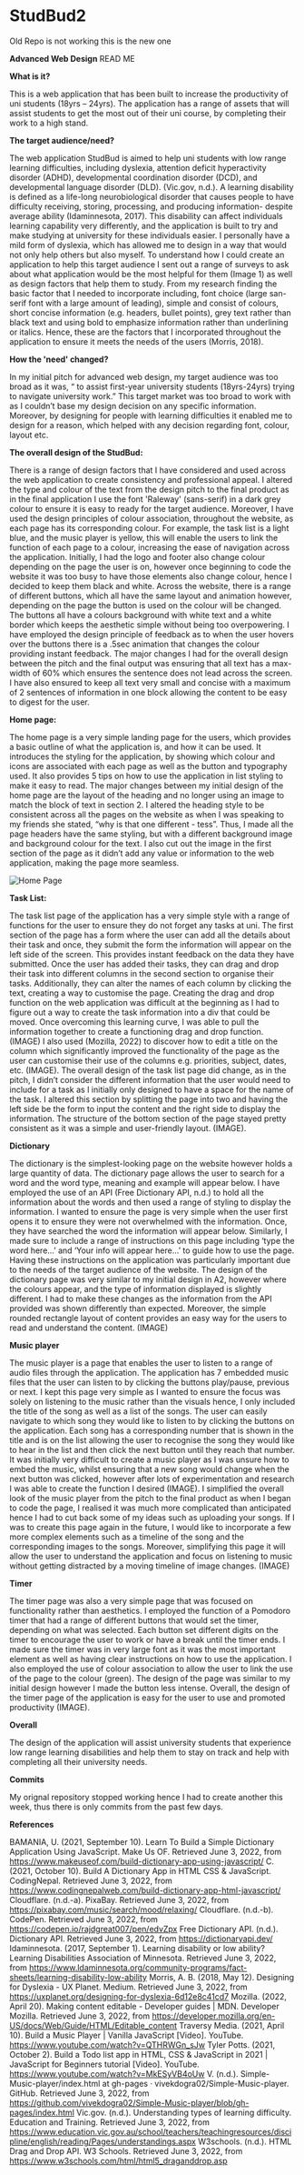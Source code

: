 # StudBud2
Old Repo is not working this is the new one


**Advanced Web Design**
READ ME

**What is it?**

This is a web application that has been built to increase the productivity of uni students (18yrs – 24yrs). The application has a range of assets that will assist students to get the most out of their uni course, by completing their work to a high stand.

**The target audience/need?**

The web application StudBud is aimed to help uni students with low range learning difficulties, including dyslexia, attention deficit hyperactivity disorder (ADHD), developmental coordination disorder (DCD), and developmental language disorder (DLD). (Vic.gov, n.d.). A learning disability is defined as a life-long neurobiological disorder that causes people to have difficulty receiving, storing, processing, and producing information- despite average ability (Idaminnesota, 2017). This disability can affect individuals learning capability very differently, and the application is built to try and make studying at university for these individuals easier. I personally have a mild form of dyslexia, which has allowed me to design in a way that would not only help others but also myself. To understand how I could create an application to help this target audience I sent out a range of surveys to ask about what application would be the most helpful for them (Image 1) as well as design factors that help them to study. From my research finding the basic factor that I needed to incorporate including, font choice (large san-serif font with a large amount of leading), simple and consist of colours, short concise information (e.g. headers, bullet points), grey text rather than black text and using bold to emphasize information rather than underlining or italics. Hence, these are the factors that I incorporated throughout the application to ensure it meets the needs of the users (Morris, 2018).


**How the 'need' changed?**

In my initial pitch for advanced web design, my target audience was too broad as it was, “ to assist first-year university students (18yrs-24yrs) trying to navigate university work.” This target market was too broad to work with as I couldn’t base my design decision on any specific information. Moreover, by designing for people with learning difficulties it enabled me to design for a reason, which helped with any decision regarding font, colour, layout etc.


**The overall design of the StudBud:**

There is a range of design factors that I have considered and used across the web application to create consistency and professional appeal. I altered the type and colour of the text from the design pitch to the final product as in the final application I use the font 'Raleway' (sans-serif) in a dark grey colour to ensure it is easy to ready for the target audience. Moreover, I have used the design principles of colour association, throughout the website, as each page has its corresponding colour. For example, the task list is a light blue, and the music player is yellow, this will enable the users to link the function of each page to a colour, increasing the ease of navigation across the application. Initially, I had the logo and footer also change colour depending on the page the user is on, however once beginning to code the website it was too busy to have those elements also change colour, hence I decided to keep them black and white. Across the website, there is a range of different buttons, which all have the same layout and animation however, depending on the page the button is used on the colour will be changed. The buttons all have a colours background with white text and a white border which keeps the aesthetic simple without being too overpowering. I have employed the design principle of feedback as to when the user hovers over the buttons there is a .5sec animation that changes the colour providing instant feedback. The major changes I had for the overall design between the pitch and the final output was ensuring that all text has a max-width of 60% which ensures the sentence does not lead across the screen. I have also ensured to keep all text very small and concise with a maximum of 2 sentences of information in one block allowing the content to be easy to digest for the user. 

**Home page:**

The home page is a very simple landing page for the users, which provides a basic outline of what the application is, and how it can be used. It introduces the styling for the application, by showing which colour and icons are associated with each page as well as the button and typography used. It also provides 5 tips on how to use the application in list styling to make it easy to read. The major changes between my initial design of the home page are the layout of the heading and no longer using an image to match the block of text in section 2. I altered the heading style to be consistent across all the pages on the website as when I was speaking to my friends she stated, “why is that one different - tess”. Thus, I made all the page headers have the same styling, but with a different background image and background colour for the text. I also cut out the image in the first section of the page as it didn’t add any value or information to the web application, making the page more seamless. 

![Home Page](homepagecompare.png)

**Task List:**

The task list page of the application has a very simple style with a range of functions for the user to ensure they do not forget any tasks at uni. The first section of the page has a form where the user can add all the details about their task and once, they submit the form the information will appear on the left side of the screen. This provides instant feedback on the data they have submitted. Once the user has added their tasks, they can drag and drop their task into different columns in the second section to organise their tasks. Additionally, they can alter the names of each column by clicking the text, creating a way to customise the page. Creating the drag and drop function on the web application was difficult at the beginning as I had to figure out a way to create the task information into a div that could be moved. Once overcoming this learning curve, I was able to pull the information together to create a functioning drag and drop function. (IMAGE) I also used (Mozilla, 2022) to discover how to edit a title on the column which significantly improved the functionality of the page as the user can customise their use of the columns e.g. priorities, subject, dates, etc. (IMAGE). The overall design of the task list page did change, as in the pitch, I didn’t consider the different information that the user would need to include for a task as I initially only designed to have a space for the name of the task. I altered this section by splitting the page into two and having the left side be the form to input the content and the right side to display the information. The structure of the bottom section of the page stayed pretty consistent as it was a simple and user-friendly layout. (IMAGE). 


**Dictionary** 

The dictionary is the simplest-looking page on the website however holds a large quantity of data. The dictionary page allows the user to search for a word and the word type, meaning and example will appear below. I have employed the use of an API (Free Dictionary API, n.d.) to hold all the information about the words and then used a range of styling to display the information. I wanted to ensure the page is very simple when the user first opens it to ensure they were not overwhelmed with the information. Once, they have searched the word the information will appear below. Similarly, I made sure to include a range of instructions on this page including ‘type the word here...’ and ‘Your info will appear here...’ to guide how to use the page. Having these instructions on the application was particularly important due to the needs of the target audience of the website. The design of the dictionary page was very similar to my initial design in A2, however where the colours appear, and the type of information displayed is slightly different. I had to make these changes as the information from the API provided was shown differently than expected. Moreover, the simple rounded rectangle layout of content provides an easy way for the users to read and understand the content. (IMAGE)

**Music player**

The music player is a page that enables the user to listen to a range of audio files through the application. The application has 7 embedded music files that the user can listen to by clicking the buttons play/pause, previous or next. I kept this page very simple as I wanted to ensure the focus was solely on listening to the music rather than the visuals hence, I only included the title of the song as well as a list of the songs. The user can easily navigate to which song they would like to listen to by clicking the buttons on the application. Each song has a corresponding number that is shown in the title and is on the list allowing the user to recognise the song they would like to hear in the list and then click the next button until they reach that number. It was initially very difficult to create a music player as I was unsure how to embed the music, whilst ensuring that a new song would change when the next button was clicked, however after lots of experimentation and research I was able to create the function I desired (IMAGE). I simplified the overall look of the music player from the pitch to the final product as when I began to code the page, I realised it was much more complicated than anticipated hence I had to cut back some of my ideas such as uploading your songs. If I was to create this page again in the future, I would like to incorporate a few more complex elements such as a timeline of the song and the corresponding images to the songs. Moreover, simplifying this page it will allow the user to understand the application and focus on listening to music without getting distracted by a moving timeline of image changes. (IMAGE)

**Timer**

The timer page was also a very simple page that was focused on functionality rather than aesthetics. I employed the function of a Pomodoro timer that had a range of different buttons that would set the timer, depending on what was selected. Each button set different digits on the timer to encourage the user to work or have a break until the timer ends. I made sure the timer was in very large font as it was the most important element as well as having clear instructions on how to use the application. I also employed the use of colour association to allow the user to link the use of the page to the colour (green). The design of the page was similar to my initial design however I made the button less intense. Overall, the design of the timer page of the application is easy for the user to use and promoted productivity (IMAGE).

**Overall**

The design of the application will assist university students that experience low range learning disabilities and help them to stay on track and help with completing all their university needs.

**Commits**

My orignal repository stopped working hence I had to create another this week, thus there is only commits from the past few days. 

**References**

BAMANIA, U. (2021, September 10). Learn To Build a Simple Dictionary Application Using JavaScript. Make Us OF. Retrieved June 3, 2022, from https://www.makeuseof.com/build-dictionary-app-using-javascript/
C. (2021, October 10). Build A Dictionary App in HTML CSS & JavaScript. CodingNepal. Retrieved June 3, 2022, from https://www.codingnepalweb.com/build-dictionary-app-html-javascript/
Cloudflare. (n.d.-a). PixaBay. Retrieved June 3, 2022, from https://pixabay.com/music/search/mood/relaxing/
Cloudflare. (n.d.-b). CodePen. Retrieved June 3, 2022, from https://codepen.io/rajdgreat007/pen/edvZpx
Free Dictionary API. (n.d.). Dictionary API. Retrieved June 3, 2022, from https://dictionaryapi.dev/
Idaminnesota. (2017, September 1). Learning disability or low ability? Learning Disabilities Association of Minnesota. Retrieved June 3, 2022, from https://www.ldaminnesota.org/community-programs/fact-sheets/learning-disability-low-ability
Morris, A. B. (2018, May 12). Designing for Dyslexia - UX Planet. Medium. Retrieved June 3, 2022, from https://uxplanet.org/designing-for-dyslexia-6d12e8c41cd7
Mozilla. (2022, April 20). Making content editable - Developer guides | MDN. Developer Mozilla. Retrieved June 3, 2022, from https://developer.mozilla.org/en-US/docs/Web/Guide/HTML/Editable_content
Traversy Media. (2021, April 10). Build a Music Player | Vanilla JavaScript [Video]. YouTube. https://www.youtube.com/watch?v=QTHRWGn_sJw
Tyler Potts. (2021, October 2). Build a Todo list app in HTML, CSS & JavaScript in 2021 | JavaScript for Beginners tutorial [Video]. YouTube. https://www.youtube.com/watch?v=MkESyVB4oUw
V. (n.d.). Simple-Music-player/index.html at gh-pages · vivekdogra02/Simple-Music-player. GitHub. Retrieved June 3, 2022, from https://github.com/vivekdogra02/Simple-Music-player/blob/gh-pages/index.html
Vic.gov. (n.d.). Understanding types of learning difficulty. Education and Training. Retrieved June 3, 2022, from https://www.education.vic.gov.au/school/teachers/teachingresources/discipline/english/reading/Pages/understandings.aspx
W3schools. (n.d.). HTML Drag and Drop API. W3 Schools. Retrieved June 3, 2022, from https://www.w3schools.com/html/html5_draganddrop.asp


